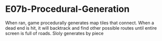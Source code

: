 # E07b-Procedural-Generation

When ran, game procedurally generates map tiles that connect. When a dead end is hit, it will backtrack and find other possible routes until entire screen is full of roads. Sloly generates by piece